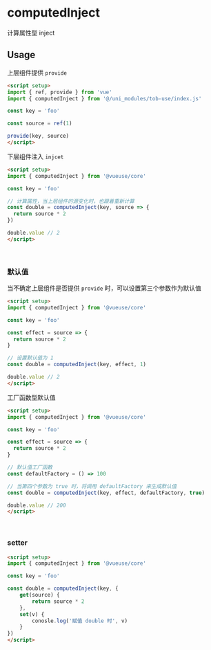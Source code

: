 # computedInject

计算属性型 inject

## Usage

上层组件提供 `provide`

```html
<script setup>
import { ref, provide } from 'vue'
import { computedInject } from '@/uni_modules/tob-use/index.js'

const key = 'foo'

const source = ref(1)

provide(key, source)
</script>
```

下层组件注入 `injcet`

```html
<script setup>
import { computedInject } from '@vueuse/core'

const key = 'foo'

// 计算属性，当上层组件的源变化时，也跟着重新计算
const double = computedInject(key, source => {
  return source * 2
})

double.value // 2
</script>
```

<br />

### 默认值

当不确定上层组件是否提供 `provide` 时，可以设置第三个参数作为默认值

```html
<script setup>
import { computedInject } from '@vueuse/core'

const key = 'foo'

const effect = source => {
  return source * 2
}

// 设置默认值为 1
const double = computedInject(key, effect, 1)

double.value // 2
</script>
```

工厂函数型默认值

```html
<script setup>
import { computedInject } from '@vueuse/core'

const key = 'foo'

const effect = source => {
  return source * 2
}

// 默认值工厂函数
const defaultFactory = () => 100

// 当第四个参数为 true 时，将调用 defaultFactory 来生成默认值
const double = computedInject(key, effect, defaultFactory, true)

double.value // 200
</script>
```

<br />

### setter

```html
<script setup>
import { computedInject } from '@vueuse/core'

const key = 'foo'

const double = computedInject(key, {
    get(source) {
        return source * 2
    },
    set(v) {
        conosle.log('赋值 double 时', v)
    }
})
</script>
```